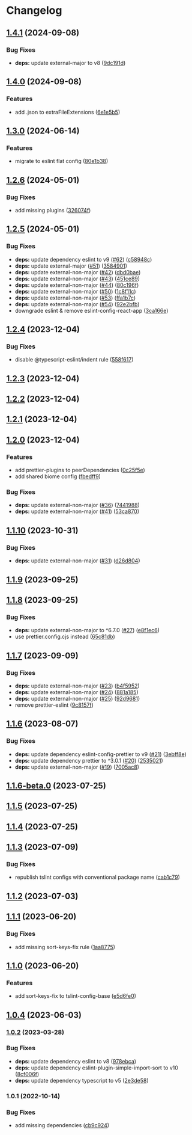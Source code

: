 # Changelog

## [1.4.1](https://github.com/ChiefORZ/code-styles/compare/1.4.0...1.4.1) (2024-09-08)


### Bug Fixes

* **deps:** update external-major to v8 ([9dc191d](https://github.com/ChiefORZ/code-styles/commit/9dc191dee7009796bffe2bf74eb3f7a027edc3e6))

## [1.4.0](https://github.com/ChiefORZ/code-styles/compare/1.3.0...1.4.0) (2024-09-08)


### Features

* add .json to extraFileExtensions ([6e1e5b5](https://github.com/ChiefORZ/code-styles/commit/6e1e5b5484a72f027d5ab474e1768768be292cb3))

## [1.3.0](https://github.com/ChiefORZ/code-styles/compare/1.2.6...1.3.0) (2024-06-14)


### Features

* migrate to eslint flat config ([80e1b38](https://github.com/ChiefORZ/code-styles/commit/80e1b38524cd0791f5cddf84ea60db266ec48cb0))

## [1.2.6](https://github.com/ChiefORZ/code-styles/compare/1.2.5...1.2.6) (2024-05-01)


### Bug Fixes

* add missing plugins ([326074f](https://github.com/ChiefORZ/code-styles/commit/326074f5ba3df47ee348dc58bf46fdf3d4548203))

## [1.2.5](https://github.com/ChiefORZ/code-styles/compare/1.2.4...1.2.5) (2024-05-01)


### Bug Fixes

* **deps:** update dependency eslint to v9 ([#62](https://github.com/ChiefORZ/code-styles/issues/62)) ([c58948c](https://github.com/ChiefORZ/code-styles/commit/c58948c3847d8a96b876372bad1b97bfdf31138e))
* **deps:** update external-major ([#51](https://github.com/ChiefORZ/code-styles/issues/51)) ([3584901](https://github.com/ChiefORZ/code-styles/commit/3584901db68aad7b698af478393eba814a62d6bc))
* **deps:** update external-non-major ([#42](https://github.com/ChiefORZ/code-styles/issues/42)) ([dbd0bae](https://github.com/ChiefORZ/code-styles/commit/dbd0bae1c6ffbb6d70f4ac946f480b2cec4208e7))
* **deps:** update external-non-major ([#43](https://github.com/ChiefORZ/code-styles/issues/43)) ([451ce89](https://github.com/ChiefORZ/code-styles/commit/451ce89eeac27841940e05db9912e08e9958651a))
* **deps:** update external-non-major ([#44](https://github.com/ChiefORZ/code-styles/issues/44)) ([80c196f](https://github.com/ChiefORZ/code-styles/commit/80c196fb16a12416f02bf87b97ba867ead6a3957))
* **deps:** update external-non-major ([#50](https://github.com/ChiefORZ/code-styles/issues/50)) ([1c8f11c](https://github.com/ChiefORZ/code-styles/commit/1c8f11cd33b8e526996c6b7b508d9bc30b175248))
* **deps:** update external-non-major ([#53](https://github.com/ChiefORZ/code-styles/issues/53)) ([ffa1b7c](https://github.com/ChiefORZ/code-styles/commit/ffa1b7caeb4a9e796234429f637188fb24c2d261))
* **deps:** update external-non-major ([#54](https://github.com/ChiefORZ/code-styles/issues/54)) ([92e2bfb](https://github.com/ChiefORZ/code-styles/commit/92e2bfbc1b3135de9b7e1ac6164354ac66c7beec))
* downgrade eslint & remove eslint-config-react-app ([3ca166e](https://github.com/ChiefORZ/code-styles/commit/3ca166e7c103f01cbc4302c9cf59bcd8b9b3a795))

## [1.2.4](https://github.com/ChiefORZ/code-styles/compare/1.2.3...1.2.4) (2023-12-04)


### Bug Fixes

* disable @typescript-eslint/indent rule ([558f617](https://github.com/ChiefORZ/code-styles/commit/558f6177eff47ff5929b22d05814dd5ba0d90721))

## [1.2.3](https://github.com/ChiefORZ/code-styles/compare/1.2.2...1.2.3) (2023-12-04)

## [1.2.2](https://github.com/ChiefORZ/code-styles/compare/1.2.1...1.2.2) (2023-12-04)

## [1.2.1](https://github.com/ChiefORZ/code-styles/compare/1.2.0...1.2.1) (2023-12-04)

## [1.2.0](https://github.com/ChiefORZ/code-styles/compare/1.1.10...1.2.0) (2023-12-04)


### Features

* add prettier-plugins to peerDependencies ([0c25f5e](https://github.com/ChiefORZ/code-styles/commit/0c25f5e38cecfa54d24e3880b2deab2618c4a824))
* add shared biome config ([fbedff9](https://github.com/ChiefORZ/code-styles/commit/fbedff9c477ad8a204db888ac4eb14f61fc5e6c6))


### Bug Fixes

* **deps:** update external-non-major ([#36](https://github.com/ChiefORZ/code-styles/issues/36)) ([7441988](https://github.com/ChiefORZ/code-styles/commit/7441988ff8ff51f31c80da445c477a864a60b821))
* **deps:** update external-non-major ([#41](https://github.com/ChiefORZ/code-styles/issues/41)) ([53ca870](https://github.com/ChiefORZ/code-styles/commit/53ca870af469291c01b2f9b242afa12a7d2c5031))

## [1.1.10](https://github.com/ChiefORZ/code-styles/compare/1.1.9...1.1.10) (2023-10-31)


### Bug Fixes

* **deps:** update external-non-major ([#31](https://github.com/ChiefORZ/code-styles/issues/31)) ([d26d804](https://github.com/ChiefORZ/code-styles/commit/d26d8044516dbf2bd4422522c854de59c3a8f093))

## [1.1.9](https://github.com/ChiefORZ/code-styles/compare/1.1.8...1.1.9) (2023-09-25)

## [1.1.8](https://github.com/ChiefORZ/code-styles/compare/1.1.7...1.1.8) (2023-09-25)


### Bug Fixes

* **deps:** update external-non-major to ^6.7.0 ([#27](https://github.com/ChiefORZ/code-styles/issues/27)) ([e8f1ec6](https://github.com/ChiefORZ/code-styles/commit/e8f1ec6cbc7ff037a01aceda6c82864028b65e13))
* use prettier.config.cjs instead ([65c81db](https://github.com/ChiefORZ/code-styles/commit/65c81dbc2e0e853feb0a5427de2739e82e65354e))

## [1.1.7](https://github.com/ChiefORZ/code-styles/compare/1.1.6...1.1.7) (2023-09-09)


### Bug Fixes

* **deps:** update external-non-major ([#23](https://github.com/ChiefORZ/code-styles/issues/23)) ([b4f5952](https://github.com/ChiefORZ/code-styles/commit/b4f5952f963b26a00a45a03857fdca25d7a1b9b0))
* **deps:** update external-non-major ([#24](https://github.com/ChiefORZ/code-styles/issues/24)) ([881a185](https://github.com/ChiefORZ/code-styles/commit/881a185a9a64f584254a8f3d91426823d4598046))
* **deps:** update external-non-major ([#25](https://github.com/ChiefORZ/code-styles/issues/25)) ([92d9681](https://github.com/ChiefORZ/code-styles/commit/92d96810c13ffc2f03f0f4661799b4f1aa738aa5))
* remove prettier-eslint ([9c8157f](https://github.com/ChiefORZ/code-styles/commit/9c8157fccd9fcb89c5d9b76449ceca073e2a9bda))

## [1.1.6](https://github.com/ChiefORZ/code-styles/compare/1.1.6-beta.0...1.1.6) (2023-08-07)


### Bug Fixes

* **deps:** update dependency eslint-config-prettier to v9 ([#21](https://github.com/ChiefORZ/code-styles/issues/21)) ([3ebff8e](https://github.com/ChiefORZ/code-styles/commit/3ebff8ef8779cc9104c8b53bcd88b4f8d3a612ee))
* **deps:** update dependency prettier to ^3.0.1 ([#20](https://github.com/ChiefORZ/code-styles/issues/20)) ([2535021](https://github.com/ChiefORZ/code-styles/commit/2535021c0618e51d3f6ebb08258119278a02c63e))
* **deps:** update external-non-major ([#19](https://github.com/ChiefORZ/code-styles/issues/19)) ([7005ac8](https://github.com/ChiefORZ/code-styles/commit/7005ac8a0a759d16b4b976f3d97d70e23e612194))

## [1.1.6-beta.0](https://github.com/ChiefORZ/code-styles/compare/1.1.5...1.1.6-beta.0) (2023-07-25)

## [1.1.5](https://github.com/ChiefORZ/code-styles/compare/1.1.4...1.1.5) (2023-07-25)

## [1.1.4](https://github.com/ChiefORZ/code-styles/compare/1.1.3...1.1.4) (2023-07-25)

## [1.1.3](https://github.com/ChiefORZ/code-styles/compare/1.1.2...1.1.3) (2023-07-09)


### Bug Fixes

* republish tslint configs with conventional package name ([cab1c79](https://github.com/ChiefORZ/code-styles/commit/cab1c7943d13c07dbdfecd490e43ae47bf04916d))

## [1.1.2](https://github.com/ChiefORZ/code-styles/compare/1.1.1...1.1.2) (2023-07-03)

## [1.1.1](https://github.com/ChiefORZ/tslint-config/compare/1.1.0...1.1.1) (2023-06-20)


### Bug Fixes

* add missing sort-keys-fix rule ([1aa8775](https://github.com/ChiefORZ/tslint-config/commit/1aa877581db8d03b0e7805be3381b017fd69a2ba))

## [1.1.0](https://github.com/ChiefORZ/tslint-config/compare/1.0.4...1.1.0) (2023-06-20)


### Features

* add sort-keys-fix to tslint-config-base ([e5d6fe0](https://github.com/ChiefORZ/tslint-config/commit/e5d6fe0bd4bc7b3e38f3faa8900b60866cce3db4))

## [1.0.4](https://github.com/ChiefORZ/tslint-config/compare/1.0.3...1.0.4) (2023-06-03)

### [1.0.2](https://github.com/ChiefORZ/tslint-config/compare/1.0.1...1.0.2) (2023-03-28)


### Bug Fixes

* **deps:** update dependency eslint to v8 ([978ebca](https://github.com/ChiefORZ/tslint-config/commit/978ebca0513431f148ecdad163b70fe7a44975b1))
* **deps:** update dependency eslint-plugin-simple-import-sort to v10 ([8cf006f](https://github.com/ChiefORZ/tslint-config/commit/8cf006ff1aadb76701df73dc08c4daf3f85f1cd1))
* **deps:** update dependency typescript to v5 ([2e3de58](https://github.com/ChiefORZ/tslint-config/commit/2e3de583c653010354f16be20931b0257bd5cf0f))

### 1.0.1 (2022-10-14)


### Bug Fixes

* add missing dependencies ([cb9c924](https://github.com/ChiefORZ/tslint-config/commit/cb9c924e020ed04d51bc7f9b0ff8ae5e83c4a089))